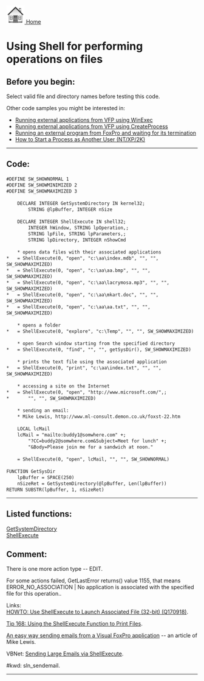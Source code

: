 [<img src="../images/home.png"> Home ](https://github.com/VFPX/Win32API)  

# Using Shell for performing operations on files

## Before you begin:
Select valid file and directory names before testing this code.  

Other code samples you might be interested in:  
* [Running external applications from VFP using WinExec](sample_002.md)  
* [Running external applications from VFP using CreateProcess](sample_003.md)  
* [Running an external program from FoxPro and waiting for its termination](sample_377.md)  
* [How to Start a Process as Another User (NT/XP/2K)](sample_426.md)  

  
***  


## Code:
```foxpro  
#DEFINE SW_SHOWNORMAL 1
#DEFINE SW_SHOWMINIMIZED 2
#DEFINE SW_SHOWMAXIMIZED 3

	DECLARE INTEGER GetSystemDirectory IN kernel32;
		STRING @lpBuffer, INTEGER nSize

	DECLARE INTEGER ShellExecute IN shell32;
		INTEGER hWindow, STRING lpOperation,;
		STRING lpFile, STRING lpParameters,;
		STRING lpDirectory, INTEGER nShowCmd

	* opens data files with their associated applications
*	= ShellExecute(0, "open", "c:\aa\index.mdb", "", "", SW_SHOWMAXIMIZED)
*	= ShellExecute(0, "open", "c:\aa\aa.bmp", "", "", SW_SHOWMAXIMIZED)
*	= ShellExecute(0, "open", "c:\aa\lacrymosa.mp3", "", "", SW_SHOWMAXIMIZED)
*	= ShellExecute(0, "open", "c:\aa\mkart.doc", "", "", SW_SHOWMAXIMIZED)
*	= ShellExecute(0, "open", "c:\aa\aa.txt", "", "", SW_SHOWMAXIMIZED)

	* opens a folder
*	= ShellExecute(0, "explore", "c:\Temp", "", "", SW_SHOWMAXIMIZED)

	* open Search window starting from the specified directory
*	= ShellExecute(0, "find", "", "", getSysDir(), SW_SHOWMAXIMIZED)
	
	* prints the text file using the associated application
*	= ShellExecute(0, "print", "c:\aa\index.txt", "", "", SW_SHOWMAXIMIZED)

	* accessing a site on the Internet
*	= ShellExecute(0, "open", "http://www.microsoft.com/",;
*		"", "", SW_SHOWMAXIMIZED)

	* sending an email:
	* Mike Lewis, http://www.ml-consult.demon.co.uk/foxst-22.htm

	LOCAL lcMail
	lcMail = "mailto:buddy1@somwhere.com" +;
		"?CC=buddy2@somwhere.com&Subject=Meet for lunch" +;
		"&Body=Please join me for a sandwich at noon."

	= ShellExecute(0, "open", lcMail, "", "", SW_SHOWNORMAL)
	
FUNCTION GetSysDir
	lpBuffer = SPACE(250)
	nSizeRet = GetSystemDirectory(@lpBuffer, Len(lpBuffer))
RETURN SUBSTR(lpBuffer, 1, nSizeRet)  
```  
***  


## Listed functions:
[GetSystemDirectory](../libraries/kernel32/GetSystemDirectory.md)  
[ShellExecute](../libraries/shell32/ShellExecute.md)  

## Comment:
There is one more action type -- EDIT.   
  
For some actions failed, GetLastError returns() value 1155, that means ERROR_NO_ASSOCIATION | No application is associated with the specified file for this operation..  
  
Links:  
<a href="http://support.microsoft.com/default.aspx?scid=kb;EN-US;q170918">HOWTO: Use ShellExecute to Launch Associated File (32-bit) (Q170918)</a>.  
  
<a href="http://msdn.microsoft.com/archive/default.asp?url=/archive/en-us/dnarvbtips/html/msdn_msdn168.asp">Tip 168: Using the ShellExecute Function to Print Files</a>.  
  
<a href="http://www.ml-consult.demon.co.uk/foxst-22.htm">An easy way sending emails from a Visual FoxPro application</a> -- an article of Mike Lewis.  
  
VBNet: <a href="http://www.mvps.org/vbnet/index.html?code/internet/shellexecutelargeemail.htm">Sending Large Emails via ShellExecute</a>.  
  
#kwd: sln_sendemail.  
  
***  

